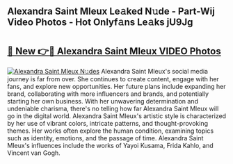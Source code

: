 ## Alexandra Saint Mleux Le𝚊ked N𝚞de - Part-Wij Video Photos - Hot Onlyf𝚊ns Le𝚊ks jU9Jg

# <h2><a href="http://ab38928.deff.icu/?id=Alexandra+Saint+Mleux">🔗 New 👉🔴 Alexandra Saint Mleux VIDEO Photos</a></h2>

[![Alexandra Saint Mleux N𝚞des](https://i.imgur.com/rIISA9y.gif)](http://ab38928.deff.icu/?id=Alexandra+Saint+Mleux)
Alexandra Saint Mleux's social media journey is far from over. She continues to create content, engage with her fans, and explore new opportunities. Her future plans include expanding her brand, collaborating with more influencers and brands, and potentially starting her own business. With her unwavering determination and undeniable charisma, there's no telling how far Alexandra Saint Mleux will go in the digital world. Alexandra Saint Mleux's artistic style is characterized by her use of vibrant colors, intricate patterns, and thought-provoking themes. Her works often explore the human condition, examining topics such as identity, emotions, and the passage of time. Alexandra Saint Mleux's influences include the works of Yayoi Kusama, Frida Kahlo, and Vincent van Gogh.
